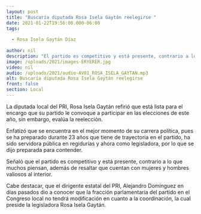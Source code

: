```yaml
---
layout: post
title: "Buscaría diputada Rosa Isela Gaytán reelegirse "
date: 2021-01-22T19:56:00.000-06:00
tags:
  
  - Rosa Isela Gaytán Díaz
  
author: nil
description: "El partido es competitivo y está presente, contrario a lo que muchos piensan"
image: /uploads/2021/images-ERYERER.jpg
video: nil
audio: /uploads/2021/audio-AV01_ROSA_ISELA_GAYTAN.mp3
alt: Buscaría diputada Rosa Isela Gaytán reelegirse 
front: false
section: Local
---
```


La diputada local del PRI, Rosa Isela Gaytán refirió que está lista para el encargo que su partido le convoque a participar en las elecciones de este año, sin embargo, evalúa la reelección.

Enfatizó que se encuentra en el mejor momento de su carrera política, pues se ha preparado durante 23 años que tiene de trayectoria en el partido, ha sido servidora pública en regidurías y ahora como legisladora, por lo que se dijo preparada para contender.

Señaló que el partido es competitivo y está presente, contrario a lo que muchos piensan, además de resaltar que cuentan con mujeres y hombres valiosos al interior.

Cabe destacar, que el dirigente estatal del PRI, Alejandro Domínguez en días pasados dio a conocer que la fracción parlamentaria del partido en el Congreso local no tendrá modificación en cuanto a la coordinación, la cual preside la legisladora Rosa Isela Gaytán.